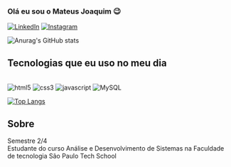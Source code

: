 
### Olá eu sou o Mateus Joaquim 😉

[![LinkedIn](https://img.shields.io/badge/LinkedIn-0077B5?style=for-the-badge&logo=linkedin&logoColor=white)](https://www.linkedin.com/in/mateus-silva-072015260?lipi=urn%3Ali%3Apage%3Ad_flagship3_profile_view_base_contact_details%3Bu7SmFYASTECKpQdGhP50Pg%3D%3D)
[![Instagram](https://img.shields.io/badge/Instagram-E4405F?style=for-the-badge&logo=instagram&logoColor=white)](https://www.instagram.com/m.j_dev/)

![Anurag's GitHub stats](https://github-readme-stats.vercel.app/api?username=MateusjfSilva&show_icons=true&theme=radical)

## Tecnologias que eu uso no meu dia

<div style="display: inline-block"><br>
<img src="https://img.shields.io/badge/HTML5-E34F26?style=for-the-badge&logo=html5&logoColor=white" alt="html5">
<img src="https://img.shields.io/badge/CSS3-1572B6?style=for-the-badge&logo=css3&logoColor=white" alt="css3">
<img src="https://img.shields.io/badge/JavaScript-F7DF1E?style=for-the-badge&logo=javascript&logoColor=black" alt="javascript">
<img src="https://img.shields.io/badge/MySQL-00000F?style=for-the-badge&logo=mysql&logoColor=white" alt="MySQL">
</div><br>

[![Top Langs](https://github-readme-stats.vercel.app/api/top-langs/?username=MateusjfSilva&layout=compact)](https://github.com/anuraghazra/github-readme-stats)

## Sobre
Semestre 2/4 <br>
Estudante do curso Análise e Desenvolvimento de Sistemas na Faculdade de tecnologia São Paulo Tech School
